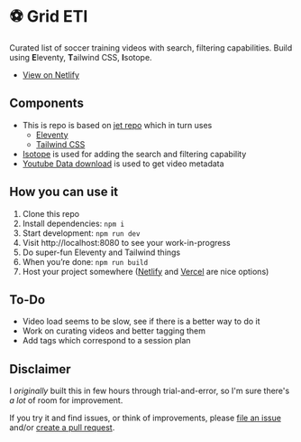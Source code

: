 # ⚽ Grid ETI
Curated list of soccer training videos with search, filtering capabilities. Build using **E**leventy, **T**ailwind CSS, **I**sotope.
* [View on Netlify](https://soccer-grid.netlify.app/)

## Components
* This is repo is based on [jet repo](https://github.com/marcamos/jet/) which in turn uses
    * [Eleventy](https://www.11ty.dev/)
    * [Tailwind CSS](https://tailwindcss.com/)
* [Isotope](https://isotope.metafizzy.co/) is used for adding the search and filtering capability
* [Youtube Data download](https://mattw.io/youtube-metadata/bulk) is used to get video metadata

## How you can use it
1. Clone this repo
2. Install dependencies: `npm i`
3. Start development: `npm run dev`
4. Visit http://localhost:8080 to see your work-in-progress
5. Do super-fun Eleventy and Tailwind things
6. When you’re done: `npm run build`
7. Host your project somewhere ([Netlify](https://www.netlify.com/) and [Vercel](https://vercel.com/) are nice options)

## To-Do
* Video load seems to be slow, see if there is a better way to do it
* Work on curating videos and better tagging them
* Add tags which correspond to a session plan

## Disclaimer
I _originally_ built this in few hours through trial-and-error, so I'm sure there's _a lot_ of room for improvement.

If you try it and find issues, or think of improvements, please [file an issue](https://github.com/nimblestart/soccer-grid/issues/new) and/or [create a pull request](https://docs.github.com/en/free-pro-team@latest/github/collaborating-with-issues-and-pull-requests/creating-a-pull-request).
<!---just
cd soccer-grid
git config user.name "nimblestart O"
git config user.email nimble.start@gmail.com
--->